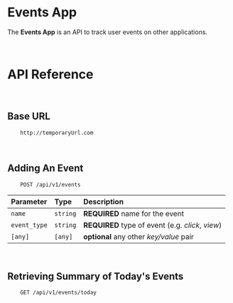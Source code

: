 # Events App

The **Events App** is an API to track user events on other applications.

<br>

# API Reference

<br>

## Base URL

```http
    http://temporaryUrl.com
```

<br>

## Adding An Event

```http
    POST /api/v1/events
```

| Parameter | Type     | Description                |
| :-------- | :------- | :------------------------- |
| `name` | `string` | **REQUIRED** name for the event |
| `event_type` | `string` | **REQUIRED** type of event (e.g. *click*, *view*) |
| `[any]` | `[any]` | **optional** any other *key/value* pair |

<br>

## Retrieving Summary of Today's Events

```http
    GET /api/v1/events/today
```